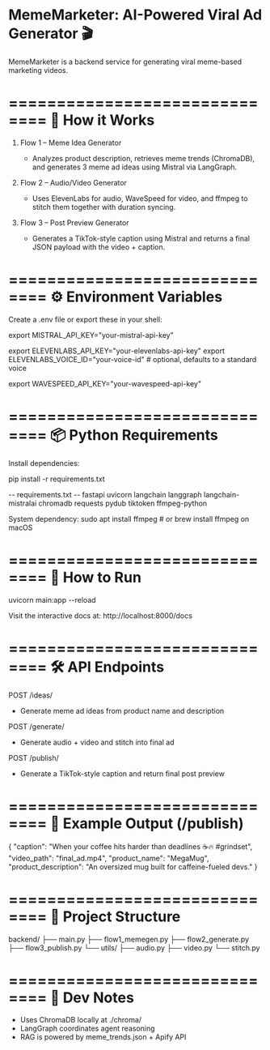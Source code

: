 # MemeMarketer: AI-Powered Viral Ad Generator 🎬

MemeMarketer is a backend service for generating viral meme-based marketing videos.

==============================
🧠 How it Works
==============================

1. Flow 1 – Meme Idea Generator
   - Analyzes product description, retrieves meme trends (ChromaDB), and generates 3 meme ad ideas using Mistral via LangGraph.

2. Flow 2 – Audio/Video Generator
   - Uses ElevenLabs for audio, WaveSpeed for video, and ffmpeg to stitch them together with duration syncing.

3. Flow 3 – Post Preview Generator
   - Generates a TikTok-style caption using Mistral and returns a final JSON payload with the video + caption.

==============================
⚙️ Environment Variables
==============================

Create a .env file or export these in your shell:

export MISTRAL_API_KEY="your-mistral-api-key"

export ELEVENLABS_API_KEY="your-elevenlabs-api-key"
export ELEVENLABS_VOICE_ID="your-voice-id"        # optional, defaults to a standard voice

export WAVESPEED_API_KEY="your-wavespeed-api-key"

==============================
📦 Python Requirements
==============================

Install dependencies:

pip install -r requirements.txt

-- requirements.txt --
fastapi
uvicorn
langchain
langgraph
langchain-mistralai
chromadb
requests
pydub
tiktoken
ffmpeg-python

System dependency:
sudo apt install ffmpeg      # or brew install ffmpeg on macOS

==============================
🚀 How to Run
==============================

uvicorn main:app --reload

Visit the interactive docs at:
http://localhost:8000/docs

==============================
🛠 API Endpoints
==============================

POST /ideas/
  - Generate meme ad ideas from product name and description

POST /generate/
  - Generate audio + video and stitch into final ad

POST /publish/
  - Generate a TikTok-style caption and return final post preview

==============================
💬 Example Output (/publish)
==============================

{
  "caption": "When your coffee hits harder than deadlines ☕🔥 #grindset",
  "video_path": "final_ad.mp4",
  "product_name": "MegaMug",
  "product_description": "An oversized mug built for caffeine-fueled devs."
}

==============================
📂 Project Structure
==============================

backend/
├── main.py
├── flow1_memegen.py
├── flow2_generate.py
├── flow3_publish.py
└── utils/
    ├── audio.py
    ├── video.py
    └── stitch.py

==============================
🧪 Dev Notes
==============================

- Uses ChromaDB locally at ./chroma/
- LangGraph coordinates agent reasoning
- RAG is powered by meme_trends.json + Apify API
